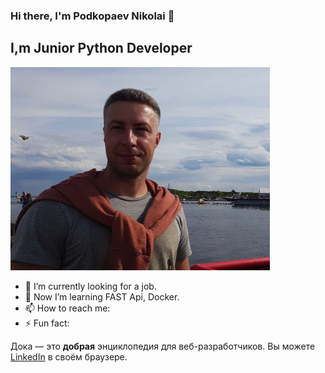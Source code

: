 ### Hi there, I'm Podkopaev Nikolai 👋

## I,m Junior Python Developer
![Photo](https://github.com/ForwardingAgent/ForwardingAgent/blob/main/FotoCV_1.jpeg)

- 🔭 I’m currently looking for a job.
- 🌱 Now I’m learning FAST Api, Docker.
- 📫 How to reach me: 
- ⚡ Fun fact:



Дока — это **добрая** энциклопедия для веб-разработчиков.
Вы можете [LinkedIn](https://www.linkedin.com/in/npodkopaev/) в своём браузере.
